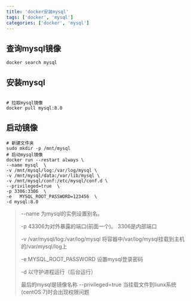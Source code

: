 ```yaml
---
title: 'docker安装mysql'
tags: ['docker', 'mysql']
categories: ['docker', 'mysql']
---
```


## 查询mysql镜像

```shell
docker search mysql
```

## 安装mysql

```shell

# 拉取mysql镜像
docker pull mysql:8.0
```

## 启动镜像

```shell
# 新建文件夹
sudo mkdir -p /mnt/mysql
# 启动mysql镜像
docker run --restart always \
--name mysql  \
-v /mnt/mysql/log:/var/log/mysql \
-v /mnt/mysql/data:/var/lib/mysql \
-v /mnt/mysql/conf:/etc/mysql/conf.d \
--privileged=true  \
-p 3306:3306  \
-e   MYSQL_ROOT_PASSWORD=123456  \
-d mysql:8.0
```

> --name 为mysql的实例设置别名。
>
> -p 43306为对外暴露的端口(前面一个)。
> 3306是内部端口
>
> -v /var/mysql/log:/var/log/mysql 将容器中/var/log/mysql挂载到主机的/var/mysql/log上
>
> -e MYSQL_ROOT_PASSWORD 设置mysql登录密码
>
> -d 以守护进程运行（后台运行）
>
> 最后的mysql是镜像名称
> --privileged=true 当挂载文件到liunx系统(centOS 7)时会出现权限问题
